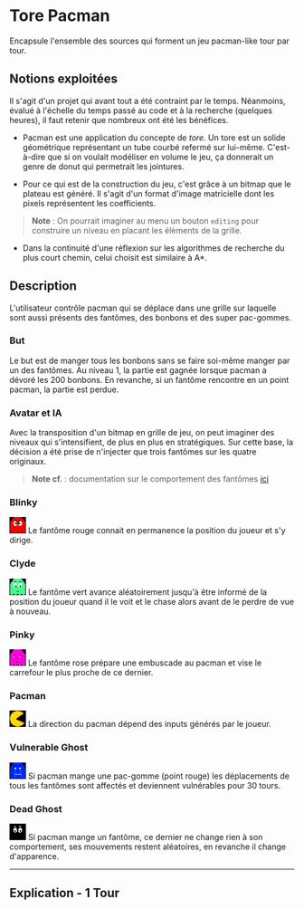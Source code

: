 # Tore Pacman

Encapsule l'ensemble des sources qui forment un jeu pacman-like tour par tour.

## Notions exploitées

Il s'agit d'un projet qui avant tout a été contraint par le temps. Néanmoins, évalué à l'échelle du temps passé au code et à la recherche (quelques heures), il faut retenir que nombreux ont été les bénéfices.

+ Pacman est une application du concepte de *tore*. Un tore est un solide géométrique représentant un tube courbé refermé sur lui-même. C'est-à-dire que si on voulait modéliser en volume le jeu, ça donnerait un genre de donut qui permetrait les jointures.

+ Pour ce qui est de la construction du jeu, c'est grâce à un bitmap que le plateau est généré. Il s'agit d'un format d'image matricielle dont les pixels représentent les coefficients.

> **Note** : On pourrait imaginer au menu un bouton `editing` pour construire un niveau en placant les élèments de la grille.

+ Dans la continuité d'une réflexion sur les algorithmes de recherche du plus court chemin, celui choisit est similaire à A*.

## Description

L'utilisateur contrôle pacman qui se déplace dans une grille sur laquelle sont aussi présents des fantômes, des bonbons et des super pac-gommes.

### But

Le but est de manger tous les bonbons sans se faire soi-même manger par un des fantômes. Au niveau 1, la partie est gagnée lorsque pacman a dévoré les 200 bonbons. En revanche, si un fantôme rencontre en un point pacman, la partie est perdue.

### Avatar et IA

Avec la transposition d'un bitmap en grille de jeu, on peut imaginer des niveaux qui s'intensifient, de plus en plus en stratégiques. Sur cette base, la décision a été prise de n'injecter que trois fantômes sur les quatre originaux.

> **Note cf.** : documentation sur le comportement des fantômes [ici](http://gameinternals.com/post/2072558330/understanding-pac-man-ghost-behavior)

### **Blinky**

![I'm a relative reference to a repository file](./Asset/ghost0.png) Le fantôme rouge connait en permanence la position du joueur et s'y dirige.

### **Clyde**

![I'm a relative reference to a repository file](./Asset/ghost1.png) Le fantôme vert avance aléatoirement jusqu'à être informé de la position du joueur quand il le voit et le chase alors avant de le perdre de vue à nouveau. 

### **Pinky**

![I'm a relative reference to a repository file](./Asset/ghost2.png) Le fantôme rose prépare une embuscade au pacman et vise le carrefour le plus proche de ce dernier. 

### **Pacman**

![I'm a relative reference to a repository file](./Asset/right.png) La direction du pacman dépend des inputs générés par le joueur. 

### **Vulnerable Ghost**

![I'm a relative reference to a repository file](./Asset/panic.png) Si pacman mange une pac-gomme (point rouge) les déplacements de tous les fantômes sont affectés et deviennent vulnérables pour 30 tours. 

### **Dead Ghost**

![I'm a relative reference to a repository file](./Asset/eye_only.png) Si pacman mange un fantôme, ce dernier ne change rien à son comportement, ses mouvements restent aléatoires, en revanche il change d'apparence. 

***

## Explication - 1 Tour
